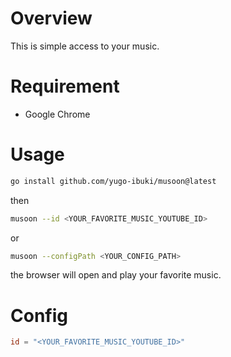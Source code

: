 # Overview

This is simple access to your music.

# Requirement

- Google Chrome

# Usage

```bash
go install github.com/yugo-ibuki/musoon@latest
```

then

```bash
musoon --id <YOUR_FAVORITE_MUSIC_YOUTUBE_ID>
```
or
```bash
musoon --configPath <YOUR_CONFIG_PATH>
```

the browser will open and play your favorite music.

# Config
```toml
id = "<YOUR_FAVORITE_MUSIC_YOUTUBE_ID>"
```
